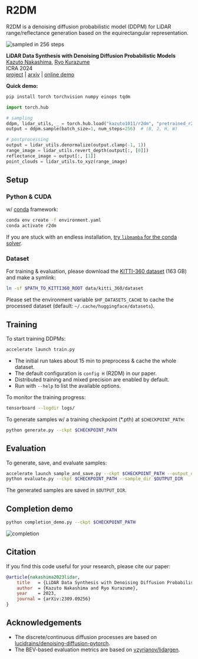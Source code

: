 # R2DM

R2DM is a denoising diffusion probabilistic model (DDPM) for LiDAR range/reflectance generation based on the equirectangular representation.

![sampled in 256 steps](https://github.com/kazuto1011/r2dm/assets/9032347/0947620b-fd82-4a17-a614-890d4de13554)

**LiDAR Data Synthesis with Denoising Diffusion Probabilistic Models**<br>
[Kazuto Nakashima](https://kazuto1011.github.io), [Ryo Kurazume](https://robotics.ait.kyushu-u.ac.jp/kurazume/en/)<br>
ICRA 2024<br>
[project](https://kazuto1011.github.io/r2dm) | [arxiv](https://arxiv.org/abs/2309.09256) | [online demo](https://huggingface.co/spaces/kazuto1011/r2dm)

**Quick demo:**

```sh
pip install torch torchvision numpy einops tqdm
```

```py
import torch.hub

# sampling
ddpm, lidar_utils, _ = torch.hub.load("kazuto1011/r2dm", "pretrained_r2dm")
output = ddpm.sample(batch_size=1, num_steps=256)  # (B, 2, H, W)

# postprocessing
output = lidar_utils.denormalize(output.clamp(-1, 1))
range_image = lidar_utils.revert_depth(output[:, [0]])
reflectance_image = output[:, [1]]
point_clouds = lidar_utils.to_xyz(range_image)
```

## Setup

### Python & CUDA

w/ [conda](https://docs.conda.io/projects/miniconda/en/latest/) framework:

```sh
conda env create -f environment.yaml
conda activate r2dm
```

If you are stuck with an endless installation, [try `libmamba` for the conda solver](https://www.anaconda.com/blog/a-faster-conda-for-a-growing-community).

### Dataset

For training & evaluation, please download the [KITTI-360 dataset](http://www.cvlibs.net/datasets/kitti-360/) (163 GB) and make a symlink:

```sh
ln -sf $PATH_TO_KITTI360_ROOT data/kitti_360/dataset
```

Please set the environment variable `$HF_DATASETS_CACHE` to cache the processed dataset (default: `~/.cache/huggingface/datasets`).

## Training

To start training DDPMs:

```sh
accelerate launch train.py
```

- The initial run takes about 15 min to preprocess & cache the whole dataset.
- The default configuration is `config H` (R2DM) in our paper.
- Distributed training and mixed precision are enabled by default.
- Run with `--help` to list the available options.

To monitor the training progress:

```sh
tensorboard --logdir logs/
```

To generate samples w/ a training checkpoint (\*.pth) at `$CHECKPOINT_PATH`:

```sh
python generate.py --ckpt $CHECKPOINT_PATH
```

## Evaluation

To generate, save, and evaluate samples:

```sh
accelerate launch sample_and_save.py --ckpt $CHECKPOINT_PATH --output_dir $OUTPUT_DIR
python evaluate.py --ckpt $CHECKPOINT_PATH --sample_dir $OUTPUT_DIR
```

The generated samples are saved in `$OUTPUT_DIR`.

## Completion demo

```sh
python completion_demo.py --ckpt $CHECKPOINT_PATH
```

![completion](https://github.com/kazuto1011/r2dm/assets/9032347/f2b89329-c43f-4cd9-b0ff-210184c01632)

## Citation

If you find this code useful for your research, please cite our paper:

```bibtex
@article{nakashima2023lidar,
	title   = {LiDAR Data Synthesis with Denoising Diffusion Probabilistic Models},
	author  = {Kazuto Nakashima and Ryo Kurazume},
	year    = 2023,
	journal = {arXiv:2309.09256}
}
```

## Acknowledgements

- The discrete/continuous diffusion processes are based on [lucidrains/denoising-diffusion-pytorch](https://github.com/lucidrains/denoising-diffusion-pytorch).
- The BEV-based evaluation metrics are based on [vzyrianov/lidargen](https://github.com/vzyrianov/lidargen).
